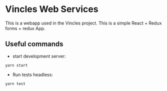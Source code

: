 # Vincles Web Services

This is a webapp used in the Vincles project. This is a simple React + Redux forms + redux App.

## Useful commands
* start development server:
```
yarn start
```

* Run tests headless:
```
yarn test
```
